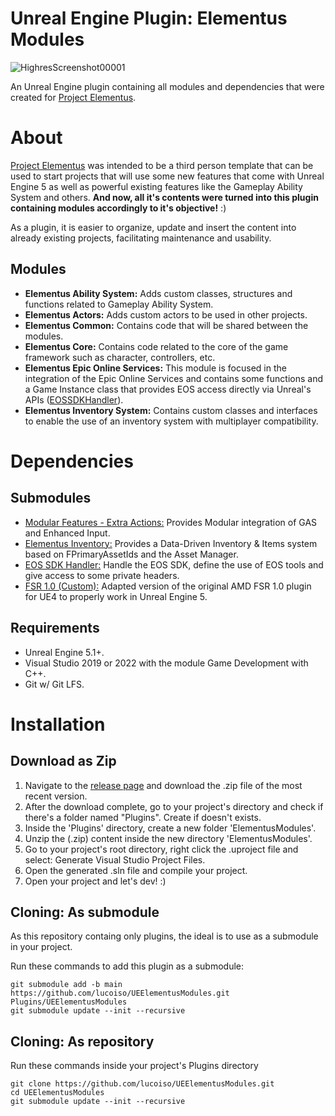 # Unreal Engine Plugin: Elementus Modules
![HighresScreenshot00001](https://user-images.githubusercontent.com/77353979/218318475-cb5c7f62-8ec8-43a3-a4a1-6b4b5104a362.png)

An Unreal Engine plugin containing all modules and dependencies that were created for [Project Elementus](https://github.com/lucoiso/UEProject_Elementus).

# About
[Project Elementus](https://github.com/lucoiso/UEProject_Elementus) was intended to be a third person template that can be used to start projects that will use some new features that come with Unreal Engine 5 as well as powerful existing features like the Gameplay Ability System and others. **And now, all it's contents were turned into this plugin containing modules accordingly to it's objective!** :)

As a plugin, it is easier to organize, update and insert the content into already existing projects, facilitating maintenance and usability.

## Modules
* **Elementus Ability System:** Adds custom classes, structures and functions related to Gameplay Ability System.
* **Elementus Actors:** Adds custom actors to be used in other projects.
* **Elementus Common:** Contains code that will be shared between the modules.
* **Elementus Core:** Contains code related to the core of the game framework such as character, controllers, etc.
* **Elementus Epic Online Services:** This module is focused in the integration of the Epic Online Services and contains some functions and a Game Instance class that provides EOS access directly via Unreal's APIs ([EOSSDKHandler](https://github.com/lucoiso/UEEOSSDKHandler)).
* **Elementus Inventory System:** Contains custom classes and interfaces to enable the use of an inventory system with multiplayer compatibility.

# Dependencies
## Submodules
* [Modular Features - Extra Actions:](https://github.com/lucoiso/UEModularFeatures_ExtraActions) Provides Modular integration of GAS and Enhanced Input.
* [Elementus Inventory:](https://github.com/lucoiso/UEElementusInventory) Provides a Data-Driven Inventory & Items system based on FPrimaryAssetIds and the Asset Manager.
* [EOS SDK Handler:](https://github.com/lucoiso/UEEOSSDKHandler) Handle the EOS SDK, define the use of EOS tools and give access to some private headers.
* [FSR 1.0 (Custom):](https://github.com/lucoiso/UEFSR) Adapted version of the original AMD FSR 1.0 plugin for UE4 to properly work in Unreal Engine 5.

## Requirements
* Unreal Engine 5.1+.
* Visual Studio 2019 or 2022 with the module Game Development with C++.
* Git w/ Git LFS.

# Installation
## Download as Zip
1. Navigate to the [release page](https://github.com/lucoiso/UEElementusModules/releases) and download the .zip file of the most recent version.
2. After the download complete, go to your project's directory and check if there's a folder named "Plugins". Create if doesn't exists.
3. Inside the 'Plugins' directory, create a new folder 'ElementusModules'.
4. Unzip the (.zip) content inside the new directory 'ElementusModules'.
5. Go to your project's root directory, right click the .uproject file and select: Generate Visual Studio Project Files.
6. Open the generated .sln file and compile your project.
7. Open your project and let's dev! :)

## Cloning: As submodule
As this repository containg only plugins, the ideal is to use as a submodule in your project.

Run these commands to add this plugin as a submodule:
```
git submodule add -b main https://github.com/lucoiso/UEElementusModules.git Plugins/UEElementusModules
git submodule update --init --recursive
```

## Cloning: As repository
Run these commands inside your project's Plugins directory

```
git clone https://github.com/lucoiso/UEElementusModules.git
cd UEElementusModules
git submodule update --init --recursive
```
